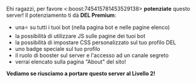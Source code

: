 Ehi ragazzi, per favore <:boost:745415781453529138> **potenziate** questo server!
Il potenziamento ti dà **DEL Premium**:

- una⭐ su tutti i tuoi bot (nella pagina bot e nelle pagine elenco)
- la possibilità di utilizzare JS sulle pagine dei tuoi bot
- la possibilità di impostare CSS personalizzato sul tuo profilo DEL
- uno badge speciale sul tuo profilo
- il ruolo di booster sul server e l'accesso ad un canale segreto
- verrai elencato sulla pagina "About" del sito!

**Vediamo se riusciamo a portare questo server al Livello 2!**